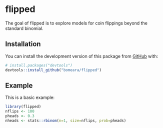 
<!-- README.md is generated from README.Rmd. Please edit that file -->

# flipped

The goal of flipped is to explore models for coin flippings beyond the
standard binomial.

## Installation

You can install the development version of this package from
[GitHub](https://github.com/) with:

``` r
# install.packages("devtools")
devtools::install_github("bomeara/flipped")
```

## Example

This is a basic example:

``` r
library(flipped)
nflips <- 100
pheads <- 0.3
nheads <- stats::rbinom(n=1, size=nflips, prob=pheads)
```
